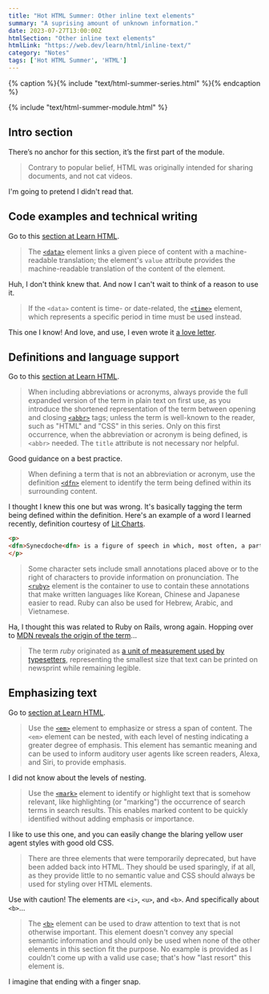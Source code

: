 ```yaml
---
title: "Hot HTML Summer: Other inline text elements"
summary: "A suprising amount of unknown information."
date: 2023-07-27T13:00:00Z
htmlSection: "Other inline text elements"
htmlLink: "https://web.dev/learn/html/inline-text/"
category: "Notes"
tags: ['Hot HTML Summer', 'HTML']
---
```

{% caption %}{% include "text/html-summer-series.html" %}{% endcaption %}

{% include "text/html-summer-module.html" %}

## Intro section

There’s no anchor for this section, it’s the first part of the module.

> Contrary to popular belief, HTML was originally intended for sharing documents, and not cat videos.

I'm going to pretend I didn't read that.

## Code examples and technical writing

Go to this [section at Learn HTML](https://web.dev/learn/html/inline-text/#code_examples_and_technical_writing).

> The [`<data>`](https://developer.mozilla.org/docs/Web/HTML/Element/data) element links a given piece of content with a machine-readable translation; the element's `value` attribute provides the machine-readable translation of the content of the element.

Huh, I don't think knew that. And now I can't wait to think of a reason to use it.

> If the `<data>` content is time- or date-related, the [`<time>`](https://developer.mozilla.org/docs/Web/HTML/Element/time) element, which represents a specific period in time must be used instead.

This one I know! And love, and use, I even wrote it [a love letter](https://danabyerly.com/articles/time-is-on-your-side/).

## Definitions and language support 

Go to this [section at Learn HTML](https://web.dev/learn/html/inline-text/#definitions_and_language_support).

> When including abbreviations or acronyms, always provide the full expanded version of the term in plain text on first use, as you introduce the shortened representation of the term between opening and closing [`<abbr>`](https://developer.mozilla.org/docs/Web/HTML/Element/abbr) tags; unless the term is well-known to the reader, such as "HTML" and "CSS" in this series. Only on this first occurrence, when the abbreviation or acronym is being defined, is `<abbr>` needed. The `title` attribute is not necessary nor helpful.

Good guidance on a best practice.

> When defining a term that is not an abbreviation or acronym, use the definition [`<dfn>`](https://developer.mozilla.org/docs/Web/HTML/Element/dfn) element to identify the term being defined within its surrounding content.

I thought I knew this one but was wrong. It's basically tagging the term being defined within the definition. Here's an example of a word I learned recently, definition courtesy of [Lit Charts](https://www.litcharts.com/literary-devices-and-terms/synecdoche).

```html
<p>
<dfn>Synecdoche<dfn> is a figure of speech in which, most often, a part of something is used to refer to its whole. For example, "The captain commands one hundred sails" is a synecdoche that uses "sails" to refer to ships—ships being the thing of which a sail is a part.
</p>
```

> Some character sets include small annotations placed above or to the right of characters to provide information on pronunciation. The [`<ruby>`](https://developer.mozilla.org/docs/Web/HTML/Element/ruby) element is the container to use to contain these annotations that make written languages like Korean, Chinese and Japanese easier to read. Ruby can also be used for Hebrew, Arabic, and Vietnamese.

Ha, I thought this was related to Ruby on Rails, wrong again. Hopping over to [MDN reveals the origin of the term](https://developer.mozilla.org/en-US/docs/Web/HTML/Element/ruby)...

> The term _ruby_ originated as [a unit of measurement used by typesetters](https://en.wikipedia.org/wiki/Agate_(typography)), representing the smallest size that text can be printed on newsprint while remaining legible.

## Emphasizing text

Go to [section at Learn HTML](https://web.dev/learn/html/inline-text/#emphasizing_text).

> Use the [`<em>`](https://developer.mozilla.org/docs/Web/HTML/Element/em) element to emphasize or stress a span of content. The `<em>` element can be nested, with each level of nesting indicating a greater degree of emphasis. This element has semantic meaning and can be used to inform auditory user agents like screen readers, Alexa, and Siri, to provide emphasis.

I did not know about the levels of nesting.

> Use the [`<mark>`](https://developer.mozilla.org/docs/Web/HTML/Element/mark) element to identify or highlight text that is somehow relevant, like highlighting (or "marking") the occurrence of search terms in search results. This enables marked content to be quickly identified without adding emphasis or importance.

I like to use this one, and you can easily change the blaring yellow user agent styles with good old CSS.

> There are three elements that were temporarily deprecated, but have been added back into HTML. They should be used sparingly, if at all, as they provide little to no semantic value and CSS should always be used for styling over HTML elements.

Use with caution! The elements are `<i>`, `<u>`, and `<b>`. And specifically about `<b>`...

> The [`<b>`](https://developer.mozilla.org/docs/Web/HTML/Element/b) element can be used to draw attention to text that is not otherwise important. This element doesn't convey any special semantic information and should only be used when none of the other elements in this section fit the purpose. No example is provided as I couldn't come up with a valid use case; that's how "last resort" this element is.

I imagine that ending with a finger snap.





